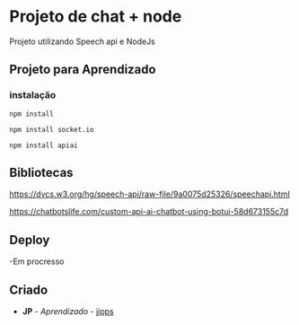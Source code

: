 # Projeto de chat + node

Projeto utilizando Speech api e NodeJs

## Projeto para Aprendizado

### instalação
```
npm install

npm install socket.io 

npm install apiai
```

## Bibliotecas

https://dvcs.w3.org/hg/speech-api/raw-file/9a0075d25326/speechapi.html

https://chatbotslife.com/custom-api-ai-chatbot-using-botui-58d673155c7d


## Deploy

-Em procresso


## Criado

* **JP** - *Aprendizado* - [jjpps](https://github.com/jjpps)







